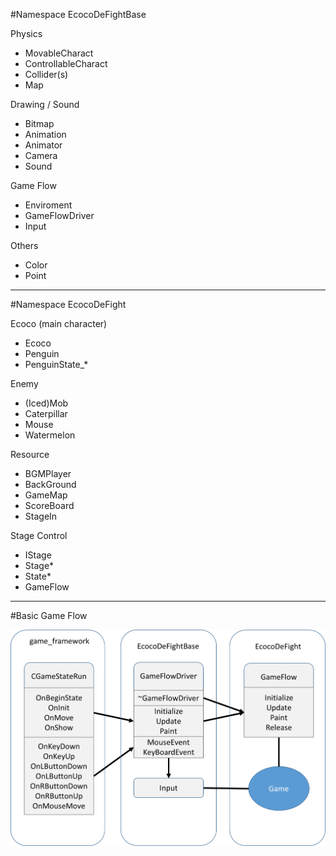 #Namespace EcocoDeFightBase

Physics

- MovableCharact
- ControllableCharact
- Collider(s)
- Map

Drawing / Sound

 - Bitmap
 - Animation
 - Animator
 - Camera
 - Sound

Game Flow

 - Enviroment
 - GameFlowDriver
 - Input

Others

 - Color
 - Point

---

#Namespace EcocoDeFight

Ecoco (main character)

 - Ecoco
 - Penguin
 - PenguinState_*

Enemy

 - (Iced)Mob
 - Caterpillar
 - Mouse
 - Watermelon

Resource

 - BGMPlayer
 - BackGround
 - GameMap
 - ScoreBoard
 - StageIn

Stage Control

 - IStage
 - Stage*
 - State*
 - GameFlow

---

#Basic Game Flow

![ecoflow](ecoflow.png)
